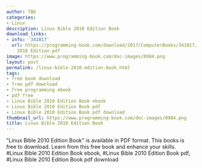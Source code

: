 ```yaml
---
author: TBD
categories:
- Linux
description: Linux Bible 2010 Edition Book
download_links:
- info: '341017'
  url: https://programming-book.com/download/2017/ComputerBooks/341017/Linux Bible
    2010 Edition.pdf
image: https://www.programming-book.com/doc-images/8984.png
layout: post
permalink: /linux-bible-2010-edition-book.html
tags:
- free book download
- free pdf download
- free programming ebook
- pdf free
- Linux Bible 2010 Edition Book ebook
- Linux Bible 2010 Edition Book pdf
- Linux Bible 2010 Edition Book pdf download
thumbnail_url: https://www.programming-book.com/doc-images/8984.png
title: Linux Bible 2010 Edition Book
---
```


 
<div class="item-desc text-justify">
  "Linux Bible 2010 Edition Book" is available in PDF format. This books is free to download. Learn from this free book and enhance your skills.
  <br>
  #Linux Bible 2010 Edition Book ebook, #Linux Bible 2010 Edition Book pdf, #Linux Bible 2010 Edition Book pdf download
</div>